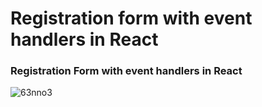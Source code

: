 
# Registration form with event handlers in React


### Registration Form with event handlers in React



![63nno3](https://user-images.githubusercontent.com/86056842/152171947-e6840e62-3b7f-4f06-b69d-516b8046894d.gif)

